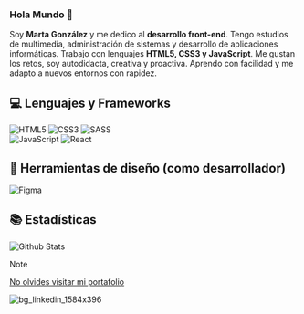 ### Hola Mundo :wave:

Soy **Marta González** y me dedico al **desarrollo front-end**. Tengo estudios de multimedia, administración de sistemas y desarrollo de aplicaciones informáticas. Trabajo con lenguajes **HTML5, CSS3 y JavaScript**. Me gustan los retos, soy autodidacta, creativa y proactiva. Aprendo con facilidad y me adapto a nuevos entornos con rapidez.


## 💻 Lenguajes y Frameworks

![HTML5](https://img.shields.io/badge/-HTML5-E34F26?style=plastic&logo=html5&logoColor=white)
![CSS3](https://img.shields.io/badge/-CSS3-1572B6?style=plastic&logo=css3&logoColor=white)
![SASS](https://img.shields.io/badge/-SASS-CC6699?style=plastic&logo=sass&logoColor=white) </br>
![JavaScript](https://img.shields.io/badge/-JavaScript-F7DF1E?style=plastic&logo=JavaScript&logoColor=black)
![React](https://img.shields.io/badge/-React-61DAFB?style=plastic&logo=react&logoColor=white)

## 🎨 Herramientas de diseño (como desarrollador)
![Figma](https://img.shields.io/badge/-Figma-F24E1E?style=plastic&logo=figma&logoColor=white)

## 📚 Estadísticas
![Github Stats](https://github-readme-stats.vercel.app/api?username=martacg&count_private=true&show_icons=true&include_all_commits=true)

> [!NOTE]  
> [No olvides visitar mi portafolio](https://martagonzalez.dev/)


![bg_linkedin_1584x396](https://github.com/martacg/martacg/assets/4654339/cad8ce00-b19e-4453-8030-39a41aae6cdf)





